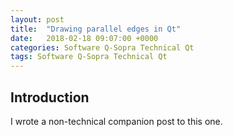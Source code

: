 ```yaml
---
layout: post
title:  "Drawing parallel edges in Qt"
date:   2018-02-18 09:07:00 +0000
categories: Software Q-Sopra Technical Qt
tags: Software Q-Sopra Technical Qt
---
```


## Introduction

I wrote a non-technical companion post to this one.
